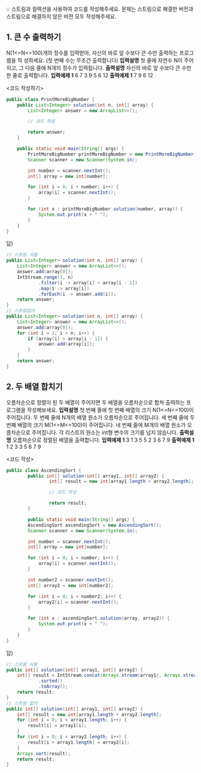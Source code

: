 <aside>
💡 스트림과 컬렉션을 사용하여 코드를 작성해주세요.
문제는 스트림으로 해결한 버전과 스트림으로 해결하지 않은 버전 모두 작성해주세요.
</aside>

## 1. 큰 수 출력하기
N(1<=N<=100)개의 정수를 입력받아, 자신의 바로 앞 수보다 큰 수만 출력하는 프로그램을 작
성하세요. (첫 번째 수는 무조건 출력합니다)
**입력설명**
첫 줄에 자연수 N이 주어지고, 그 다음 줄에 N개의 정수가 입력됩니다.
**출력설명**
자신의 바로 앞 수보다 큰 수만 한 줄로 출력합니다.
**입력예제 1**
6
7 3 9 5 6 12
**출력예제 1**
7 9 6 12

<코드 작성하기>
```java
public class PrintMoreBigNumber {
    public List<Integer> solution(int n, int[] array) {
        List<Integer> answer = new ArrayList<>();

        // 코드 작성

        return answer;
    }

    public static void main(String[] args) {
        PrintMoreBigNumber printMoreBigNumber = new PrintMoreBigNumber();
        Scanner scanner = new Scanner(System.in);

        int number = scanner.nextInt();
        int[] array = new int[number];

        for (int i = 0; i < number; i++) {
            array[i] = scanner.nextInt();
        }

        for (int x : printMoreBigNumber.solution(number, array)) {
            System.out.print(x + " ");
        }
    }
}
```
답)
```java
// 스트림 사용
public List<Integer> solution(int n, int[] array) {
    List<Integer> answer = new ArrayList<>();
    answer.add(array[0]);
    IntStream.range(1, n)
            .filter(i -> array[i] > array[i - 1])
            .map(i -> array[i])
            .forEach(i -> answer.add(i));
    return answer;
}
// 스트림없이
public List<Integer> solution(int n, int[] array) {
    List<Integer> answer = new ArrayList<>();
    answer.add(array[0]);
    for (int i = 1; i < n; i++) {
        if (array[i] > array[i - 1]) {
            answer.add(array[i]);
        }
    }
    return answer;
}
```

## 2. 두 배열 합치기

오름차순으로 정렬이 된 두 배열이 주어지면 두 배열을 오름차순으로 합쳐 출력하는 프로그램을 작성해보세요.
**입력설명**
첫 번째 줄에 첫 번째 배열의 크기 N(1<=N<=100)이 주어집니다.
두 번째 줄에 N개의 배열 원소가 오름차순으로 주어집니다. 
세 번째 줄에 두 번째 배열의 크기 M(1<=M<=100)이 주어집니다.
네 번째 줄에 M개의 배열 원소가 오름차순으로 주어집니다. 
각 리스트의 원소는 int형 변수의 크기를 넘지 않습니다.
**출력설명**
오름차순으로 정렬된 배열을 출력합니다.
**입력예제 1** 
3
1 3 5
5
2 3 6 7 9
**출력예제 1**
1 2 3 3 5 6 7 9

<코드 작성>
```java
public class AscendingSort {
		public int[] solution(int[] array1, int[] array2) {
				int[] result = new int[array1.length + array2.length];

				// 코드 작성

				return result;
		}

		public static void main(String[] args) {
        AscendingSort ascendingSort = new AscendingSort();
        Scanner scanner = new Scanner(System.in);

        int number = scanner.nextInt();
        int[] array = new int[number];

        for (int i = 0; i < number; i++) {
            array[i] = scanner.nextInt();
        }

        int number2 = scanner.nextInt();
        int[] array2 = new int[number2];

        for (int i = 0; i < number2; i++) {
            array2[i] = scanner.nextInt();
        }

        for (int x : ascendingSort.solution(array, array2)) {
            System.out.print(x + " ");
        }
    }
}
```
답)
```java
// 스트림 사용
public int[] solution(int[] array1, int[] array2) {
    int[] result = IntStream.concat(Arrays.stream(array1), Arrays.stream(array2))
            .sorted()
            .toArray();
    return result;
}
// 스트림 없이
public int[] solution(int[] array1, int[] array2) {
    int[] result = new int[array1.length + array2.length];
    for (int i = 0; i < array1.length; i++) {
        result[i] = array1[i];
    }
    for (int i = 0; i < array2.length; i++) {
        result[i + array1.length] = array2[i];
    }
    Arrays.sort(result);
    return result;
}

```